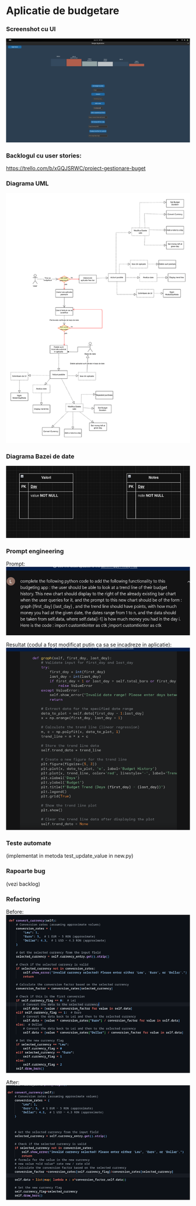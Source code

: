# Aplicatie de budgetare 

### Screenshot cu UI

![alt text](image-1.png)

### Backlogul cu user stories:
https://trello.com/b/xGQJSRWC/proiect-gestionare-buget

### Diagrama UML
![alt text](<Untitled Diagram.drawio-1.png>)


### Diagrama Bazei de date
![alt text](image.png)

### Prompt engineering 
Prompt:
![alt text](image-3.png)

Resultat (codul a fost modificat putin ca sa se incadreze in aplicatie):
![alt text](image-4.png)

### Teste automate

(implementat in metoda test_update_value in new.py)

### Rapoarte bug

(vezi backlog)

### Refactoring

Before:
![alt text](<Screenshot from 2024-06-11 16-20-45.png>)

After:
![alt text](image-6.png)